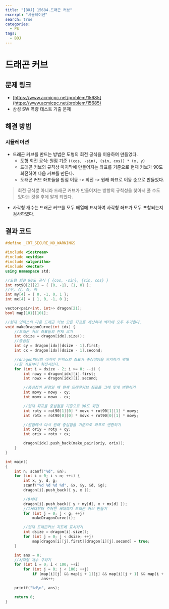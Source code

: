 ```yaml
---
title: "[BOJ] 15684.드래곤 커브"
excerpt: "시뮬레이션"
search: true
categories:
  - PS
tags:
  - BOJ
---
```


# 드래곤 커브

## 문제 링크
- [https://www.acmicpc.net/problem/15685](https://www.acmicpc.net/problem/15685)
- 삼성 SW 역량 테스트 기출 문제

## 해결 방법
### 시뮬레이션
- 드래곤 커브를 만드는 방법은 도형의 회전 공식을 이용하여 만들었다.
  - 도형 회전 공식: 원점 기준 ```((cos, -sin), (sin, cos)) * (x, y)```
  - 드래곤 커브의 규칙상 마지막에 만들어지는 좌표를 기준으로 현재 커브가 90도 회전하여 다음 커브를 만든다.
  - 도래곤 커브 좌표들을 원점 이동 -> 회전 -> 원래 좌표로 이동 순으로 만들었다.

> 회전 공식뿐 아니라 드래곤 커브가 만들어지는 방향의 규칙성을 찾아서 풀 수도 있다는 것을 후에 알게 되었다.

- 사각형 개수는 드래곤 커브를 모두 배열에 표시하여 사각형 좌표가 모두 포함되는지 검사하였다.

## 결과 코드

```cpp
#define _CRT_SECURE_NO_WARNINGS

#include <iostream>
#include <cstdio>
#include <algorithm>
#include <vector>
using namespace std;

//도형 회전 90도 공식 { {cos, -sin}, {sin, cos} }
int rot90[2][2] = { {0, -1}, {1, 0} };
//우, 상, 좌, 하
int my[4] = { 0, -1, 0, 1 };
int mx[4] = { 1, 0, -1, 0 };

vector<pair<int, int>> dragon[21];
bool map[101][101];

//현재 인덱스의 다음 드래곤 커브 모든 좌표를 계산하여 벡터에 모두 추가한다.
void makeDragonCurve(int idx) {
	//드래곤 커브 좌표들의 현재 크기
	int dsize = dragon[idx].size();
	//중심점
	int cy = dragon[idx][dsize - 1].first;
	int cx = dragon[idx][dsize - 1].second;

	//dragon벡터의 마지막 인덱스의 좌표가 중심점임을 유지하기 위해
	//끝 좌표부터 회전시킨다.
	for (int i = dsize - 2; i >= 0; --i) {
		int nowy = dragon[idx][i].first;
		int nowx = dragon[idx][i].second;

		//중심점이 원점일 때 현재 드래콘커브 좌표를 그에 맞게 변환하기
		int movy = nowy - cy;
		int movx = nowx - cx;

		//현재 좌표를 중심점을 기준으로 90도 회전
		int roty = rot90[1][0] * movx + rot90[1][1] * movy;
		int rotx = rot90[0][0] * movx + rot90[0][1] * movy;

		//원점에서 다시 원래 중심점을 기준으로 좌표로 변환하기
		int oriy = roty + cy;
		int orix = rotx + cx;

		dragon[idx].push_back(make_pair(oriy, orix));
	}
}

int main()
{
	int n; scanf("%d", &n);
	for (int i = 0; i < n; ++i) {
		int x, y, d, g;
		scanf("%d %d %d %d", &x, &y, &d, &g);
		dragon[i].push_back({ y, x });

		//0세대
		dragon[i].push_back({ y + my[d], x + mx[d] });
		//1세대부터 주어진 세대까지 드래곤 커브 만들기
		for (int j = 0; j < g; ++j)
			makeDragonCurve(i);

		//현재 드래곤커브 지도에 표시하기
		int dsize = dragon[i].size();
		for (int j = 0; j < dsize; ++j)
			map[dragon[i][j].first][dragon[i][j].second] = true;
	}

	int ans = 0;
	//사각형 개수 구하기
	for (int i = 0; i < 100; ++i)
		for (int j = 0; j < 100; ++j)
			if (map[i][j] && map[i + 1][j] && map[i][j + 1] && map[i + 1][j + 1])
				ans++;

	printf("%d\n", ans);

	return 0;
}
```
